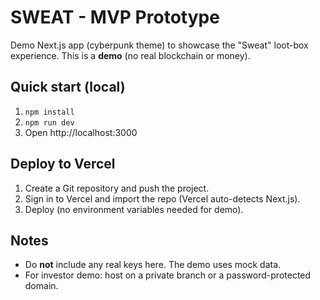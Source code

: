 # SWEAT - MVP Prototype

Demo Next.js app (cyberpunk theme) to showcase the "Sweat" loot-box experience. This is a **demo** (no real blockchain or money).

## Quick start (local)

1. `npm install`
2. `npm run dev`
3. Open http://localhost:3000

## Deploy to Vercel

1. Create a Git repository and push the project.
2. Sign in to Vercel and import the repo (Vercel auto-detects Next.js).
3. Deploy (no environment variables needed for demo).

## Notes
- Do **not** include any real keys here. The demo uses mock data.
- For investor demo: host on a private branch or a password-protected domain.
